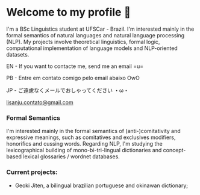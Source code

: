 # Welcome to my profile 🐝
I'm a BSc Linguistics student at UFSCar - Brazil. I'm interested mainly in the formal semantics of natural languages and natural language processing (NLP). My projects involve theoretical linguistics, formal logic, computational implementation of language models and NLP-oriented datasets.

EN - If you want to contacte me, send me an email =u=

PB - Entre em contato comigo pelo email abaixo OwO

JP - ご遠慮なくメールでおしゃってください ・ω・

lisanju.contato@gmail.com

### Formal Semantics
I'm interested mainly in the formal semantics of (anti-)comitativity and expressive meanings, such as comitatives and exclusives modifiers, honorifics and cussing words. Regarding NLP, I'm studying the lexicographical building of mono-bi-tri-lingual dictionaries and concept-based lexical glossaries / wordnet databases.

### Current projects:
- Geoki Jiten, a bilingual brazilian portuguese and okinawan dictionary;
